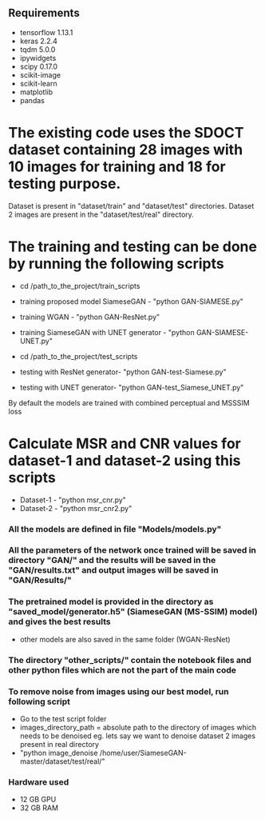## Requirements

* tensorflow 1.13.1
* keras 2.2.4
* tqdm 5.0.0
* ipywidgets
* scipy 0.17.0
* scikit-image
* scikit-learn
* matplotlib
* pandas

# The existing code uses the SDOCT dataset containing 28 images with 10 images for training and 18 for testing purpose.
Dataset is present in "dataset/train" and "dataset/test" directories.
Dataset 2 images are present in the "dataset/test/real" directory. 

# The training and testing can be done by running the following scripts
* cd /path_to_the_project/train_scripts

* training proposed model SiameseGAN - "python GAN-SIAMESE.py"
* training WGAN - "python GAN-ResNet.py"
* training SiameseGAN with UNET generator - "python GAN-SIAMESE-UNET.py"


* cd /path_to_the_project/test_scripts

* testing with ResNet generator- "python GAN-test-Siamese.py"
* testing with UNET generator- "python GAN-test_Siamese_UNET.py"

By default the models are trained with combined perceptual and MSSSIM loss

# Calculate MSR and CNR values for dataset-1 and dataset-2 using this scripts
* Dataset-1 - "python msr_cnr.py"
* Dataset-2 - "python msr_cnr2.py"


### All the models are defined in file "Models/models.py"

### All the parameters of the network once trained will be saved in directory "GAN/" and the results will be saved in the "GAN/results.txt" and output images will be saved in "GAN/Results/"

### The pretrained model is provided in the directory as "saved_model/generator.h5" (SiameseGAN (MS-SSIM) model) and gives the best results
* other models are also saved in the same folder (WGAN-ResNet)

### The directory "other_scripts/" contain the notebook files and other python files which are not the part of the main code

### To remove noise from images using our best model, run following script
* Go to the test script folder
* images_directory_path = absolute path to the directory of images which needs to be denoised eg. lets say we want to denoise dataset 2 images present in real directory
* "python image_denoise /home/user/SiameseGAN-master/dataset/test/real/"


### Hardware used 
* 12 GB GPU
* 32 GB RAM
